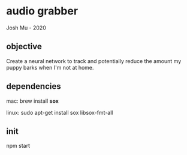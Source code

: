 # audio grabber
Josh Mu - 2020

## objective
Create a neural network to track and potentially reduce the amount  my puppy barks when I'm not at home.

## dependencies
mac:
brew install __sox__

linux:
sudo apt-get install sox libsox-fmt-all

## init
npm start

